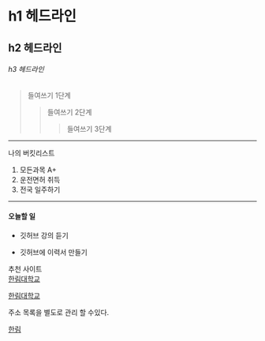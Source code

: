 # h1 헤드라인
## h2 헤드라인
######  h3 헤드라인

> 들여쓰기 1단계
>> 들여쓰기 2단계
>>> 들여쓰기 3단계
----------------------------------
나의 버킷리스트
1.  모든과목 A+
2.  운전면허 취득
3.  전국 일주하기
*********************************
#### 오늘할 일
* 깃허브 강의 듣기
+ 깃허브에 이력서 만들기

추천 사이트  
[한림대학교](www.hallym.ac.kr)

<a href=www.hallym.ac.kr>한림대학교</a>

 주소 목록을 별도로 관리 할 수있다.  
 
[hallym]: www.hallym.ac.kr

[한림][hallym]
